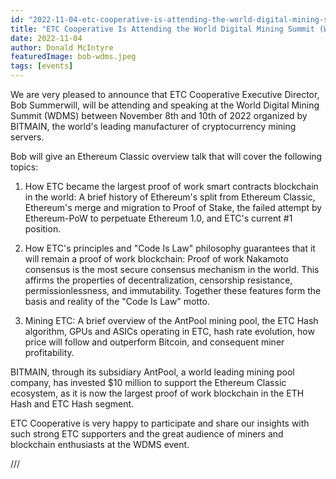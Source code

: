 ```yaml
---
id: "2022-11-04-etc-cooperative-is-attending-the-world-digital-mining-summit-wdms"
title: "ETC Cooperative Is Attending the World Digital Mining Summit (WDMS)"
date: 2022-11-04
author: Donald McIntyre
featuredImage: bob-wdms.jpeg
tags: [events]
---
```


We are very pleased to announce that ETC Cooperative Executive Director, Bob Summerwill, will be attending and speaking at the World Digital Mining Summit (WDMS) between November 8th and 10th of 2022 organized by BITMAIN, the world's leading manufacturer of cryptocurrency mining servers.

Bob will give an Ethereum Classic overview talk that will cover the following topics:

1. How ETC became the largest proof of work smart contracts blockchain in the world: A brief history of Ethereum's split from Ethereum Classic, Ethereum's merge and migration to Proof of Stake, the failed attempt by Ethereum-PoW to perpetuate Ethereum 1.0, and ETC's current #1 position.

2. How ETC's principles and "Code Is Law" philosophy guarantees that it will remain a proof of work blockchain: Proof of work Nakamoto consensus is the most secure consensus mechanism in the world. This affirms the properties of decentralization, censorship resistance, permissionlessness, and immutability. Together these features form the basis and reality of the "Code Is Law" motto.

3. Mining ETC: A brief overview of the AntPool mining pool, the ETC Hash algorithm, GPUs and ASICs operating in ETC, hash rate evolution, how price will follow and outperform Bitcoin, and consequent miner profitability. 

BITMAIN, through its subsidiary AntPool, a world leading mining pool company, has invested $10 million to support the Ethereum Classic ecosystem, as it is now the largest proof of work blockchain in the ETH Hash and ETC Hash segment.

ETC Cooperative is very happy to participate and share our insights with such strong ETC supporters and the great audience of miners and blockchain enthusiasts at the WDMS event.

///
